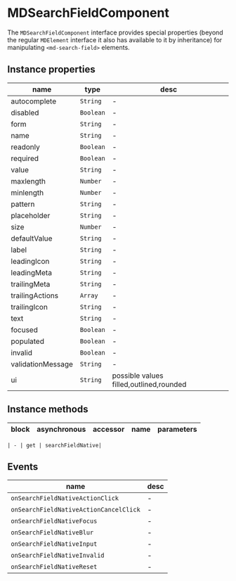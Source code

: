 # MDSearchFieldComponent
The `MDSearchFieldComponent` interface provides special properties (beyond the regular `MDElement` interface it also has available to it by inheritance) for manipulating `<md-search-field>` elements.

## Instance properties

name|type|desc
---|---|---
autocomplete|`String`|-
disabled|`Boolean`|-
form|`String`|-
name|`String`|-
readonly|`Boolean`|-
required|`Boolean`|-
value|`String`|-
maxlength|`Number`|-
minlength|`Number`|-
pattern|`String`|-
placeholder|`String`|-
size|`Number`|-
defaultValue|`String`|-
label|`String`|-
leadingIcon|`String`|-
leadingMeta|`String`|-
trailingMeta|`String`|-
trailingActions|`Array`|-
trailingIcon|`String`|-
text|`String`|-
focused|`Boolean`|-
populated|`Boolean`|-
invalid|`Boolean`|-
validationMessage|`String`|-
ui|`String`|possible values filled,outlined,rounded

## Instance methods

block| asynchronous | accessor| name| parameters
---| --- | ---| ---| ---

    | - | get | searchFieldNative| 

## Events

name|desc
---|---
`onSearchFieldNativeActionClick`|-
`onSearchFieldNativeActionCancelClick`|-
`onSearchFieldNativeFocus`|-
`onSearchFieldNativeBlur`|-
`onSearchFieldNativeInput`|-
`onSearchFieldNativeInvalid`|-
`onSearchFieldNativeReset`|-
